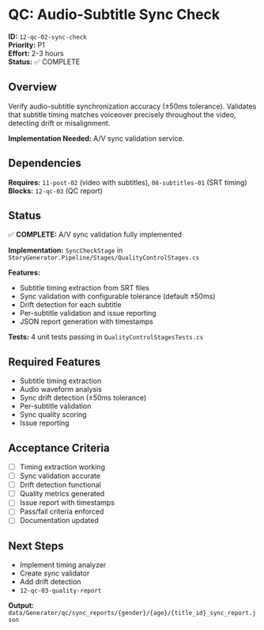 # QC: Audio-Subtitle Sync Check

**ID:** `12-qc-02-sync-check`  
**Priority:** P1  
**Effort:** 2-3 hours  
**Status:** ✅ COMPLETE

## Overview

Verify audio-subtitle synchronization accuracy (±50ms tolerance). Validates that subtitle timing matches voiceover precisely throughout the video, detecting drift or misalignment.

**Implementation Needed:** A/V sync validation service.

## Dependencies

**Requires:** `11-post-02` (video with subtitles), `08-subtitles-01` (SRT timing)  
**Blocks:** `12-qc-03` (QC report)

## Status

✅ **COMPLETE:** A/V sync validation fully implemented

**Implementation:** `SyncCheckStage` in `StoryGenerator.Pipeline/Stages/QualityControlStages.cs`

**Features:**
- Subtitle timing extraction from SRT files
- Sync validation with configurable tolerance (default ±50ms)
- Drift detection for each subtitle
- Per-subtitle validation and issue reporting
- JSON report generation with timestamps

**Tests:** 4 unit tests passing in `QualityControlStagesTests.cs`

## Required Features

- Subtitle timing extraction
- Audio waveform analysis
- Sync drift detection (±50ms tolerance)
- Per-subtitle validation
- Sync quality scoring
- Issue reporting

## Acceptance Criteria

- [ ] Timing extraction working
- [ ] Sync validation accurate
- [ ] Drift detection functional
- [ ] Quality metrics generated
- [ ] Issue report with timestamps
- [ ] Pass/fail criteria enforced
- [ ] Documentation updated

## Next Steps

- Implement timing analyzer
- Create sync validator
- Add drift detection
- `12-qc-03-quality-report`

**Output:** `data/Generator/qc/sync_reports/{gender}/{age}/{title_id}_sync_report.json`
